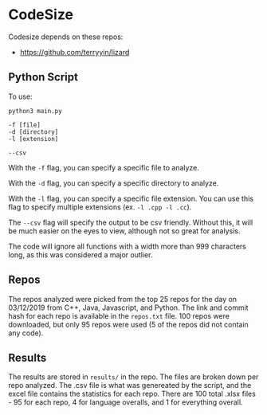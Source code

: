 # CodeSize

Codesize depends on these repos:
* https://github.com/terryyin/lizard


## Python Script

To use:

```
python3 main.py

-f [file]
-d [directory] 
-l [extension]

--csv
```


With the `-f` flag, you can specify a specific file to analyze.

With the `-d` flag, you can specify a specific directory to analyze. 

With the `-l` flag, you can specify a specific file extension. You can use this flag to specify multiple extensions (ex. `-l .cpp -l .cc`).

The `--csv` flag will specify the output to be csv friendly. Without this, it will be much easier on the eyes to view, although not so great for analysis.

The code will ignore all functions with a width more than 999 characters long, as this was considered a major outlier.


## Repos

The repos analyzed were picked from the top 25 repos for the day on 03/12/2019 from C++, Java, Javascript, and Python. The link and commit hash for each repo is available in the `repos.txt` file. 100 repos were downloaded, but only 95 repos were used (5 of the repos did not contain any code).

## Results

The results are stored in `results/` in the repo. The files are broken down per repo analyzed. The .csv file is what was genereated by the script, and the excel file contains the statistics for each repo. There are 100 total .xlsx files - 95 for each repo, 4 for language overalls, and 1 for everything overall.